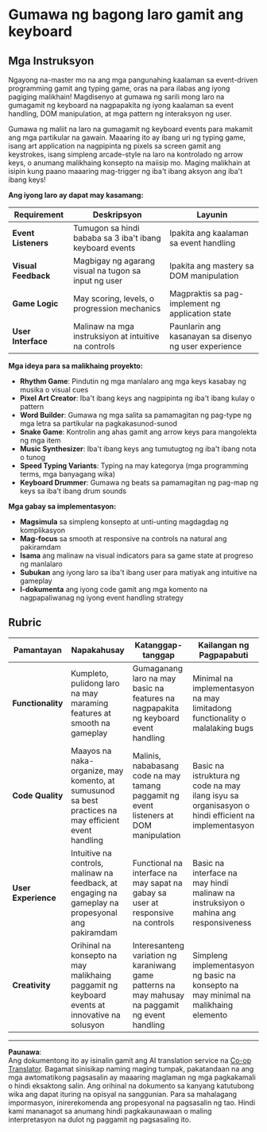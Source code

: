 <!--
CO_OP_TRANSLATOR_METADATA:
{
  "original_hash": "3eac59d70e2532a677a2ce6bf765485a",
  "translation_date": "2025-10-22T15:39:11+00:00",
  "source_file": "4-typing-game/typing-game/assignment.md",
  "language_code": "tl"
}
-->
# Gumawa ng bagong laro gamit ang keyboard

## Mga Instruksyon

Ngayong na-master mo na ang mga pangunahing kaalaman sa event-driven programming gamit ang typing game, oras na para ilabas ang iyong pagiging malikhain! Magdisenyo at gumawa ng sarili mong laro na gumagamit ng keyboard na nagpapakita ng iyong kaalaman sa event handling, DOM manipulation, at mga pattern ng interaksyon ng user.

Gumawa ng maliit na laro na gumagamit ng keyboard events para makamit ang mga partikular na gawain. Maaaring ito ay ibang uri ng typing game, isang art application na nagpipinta ng pixels sa screen gamit ang keystrokes, isang simpleng arcade-style na laro na kontrolado ng arrow keys, o anumang malikhaing konsepto na maiisip mo. Maging malikhain at isipin kung paano maaaring mag-trigger ng iba't ibang aksyon ang iba't ibang keys!

**Ang iyong laro ay dapat may kasamang:**

| Requirement | Deskripsyon | Layunin |
|-------------|-------------|---------|
| **Event Listeners** | Tumugon sa hindi bababa sa 3 iba't ibang keyboard events | Ipakita ang kaalaman sa event handling |
| **Visual Feedback** | Magbigay ng agarang visual na tugon sa input ng user | Ipakita ang mastery sa DOM manipulation |
| **Game Logic** | May scoring, levels, o progression mechanics | Magpraktis sa pag-implement ng application state |
| **User Interface** | Malinaw na mga instruksiyon at intuitive na controls | Paunlarin ang kasanayan sa disenyo ng user experience |

**Mga ideya para sa malikhaing proyekto:**
- **Rhythm Game**: Pindutin ng mga manlalaro ang mga keys kasabay ng musika o visual cues
- **Pixel Art Creator**: Iba't ibang keys ang nagpipinta ng iba't ibang kulay o pattern
- **Word Builder**: Gumawa ng mga salita sa pamamagitan ng pag-type ng mga letra sa partikular na pagkakasunod-sunod
- **Snake Game**: Kontrolin ang ahas gamit ang arrow keys para mangolekta ng mga item
- **Music Synthesizer**: Iba't ibang keys ang tumutugtog ng iba't ibang nota o tunog
- **Speed Typing Variants**: Typing na may kategorya (mga programming terms, mga banyagang wika)
- **Keyboard Drummer**: Gumawa ng beats sa pamamagitan ng pag-map ng keys sa iba't ibang drum sounds

**Mga gabay sa implementasyon:**
- **Magsimula** sa simpleng konsepto at unti-unting magdagdag ng komplikasyon
- **Mag-focus** sa smooth at responsive na controls na natural ang pakiramdam
- **Isama** ang malinaw na visual indicators para sa game state at progreso ng manlalaro
- **Subukan** ang iyong laro sa iba't ibang user para matiyak ang intuitive na gameplay
- **I-dokumenta** ang iyong code gamit ang mga komento na nagpapaliwanag ng iyong event handling strategy

## Rubric

| Pamantayan | Napakahusay | Katanggap-tanggap | Kailangan ng Pagpapabuti |
| -------- | --------- | -------- | ----------------- |
| **Functionality** | Kumpleto, pulidong laro na may maraming features at smooth na gameplay | Gumaganang laro na may basic na features na nagpapakita ng keyboard event handling | Minimal na implementasyon na may limitadong functionality o malalaking bugs |
| **Code Quality** | Maayos na naka-organize, may komento, at sumusunod sa best practices na may efficient event handling | Malinis, nababasang code na may tamang paggamit ng event listeners at DOM manipulation | Basic na istruktura ng code na may ilang isyu sa organisasyon o hindi efficient na implementasyon |
| **User Experience** | Intuitive na controls, malinaw na feedback, at engaging na gameplay na propesyonal ang pakiramdam | Functional na interface na may sapat na gabay sa user at responsive na controls | Basic na interface na may hindi malinaw na instruksiyon o mahina ang responsiveness |
| **Creativity** | Orihinal na konsepto na may malikhaing paggamit ng keyboard events at innovative na solusyon | Interesanteng variation ng karaniwang game patterns na may mahusay na paggamit ng event handling | Simpleng implementasyon ng basic na konsepto na may minimal na malikhaing elemento |

---

**Paunawa**:  
Ang dokumentong ito ay isinalin gamit ang AI translation service na [Co-op Translator](https://github.com/Azure/co-op-translator). Bagamat sinisikap naming maging tumpak, pakatandaan na ang mga awtomatikong pagsasalin ay maaaring maglaman ng mga pagkakamali o hindi eksaktong salin. Ang orihinal na dokumento sa kanyang katutubong wika ang dapat ituring na opisyal na sanggunian. Para sa mahalagang impormasyon, inirerekomenda ang propesyonal na pagsasalin ng tao. Hindi kami mananagot sa anumang hindi pagkakaunawaan o maling interpretasyon na dulot ng paggamit ng pagsasaling ito.